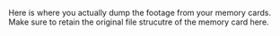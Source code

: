Here is where you actually dump the footage from your memory cards. Make sure to retain the original file strucutre of the memory card here. 